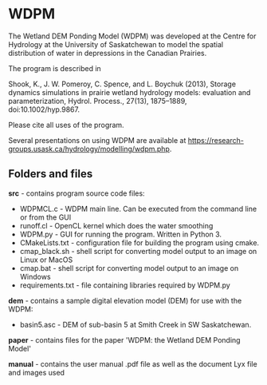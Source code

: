 # WDPM
The Wetland DEM Ponding Model (WDPM) was developed at the Centre for Hydrology at the University of Saskatchewan to model the spatial distribution of water in depressions in the Canadian Prairies.  

The program is described in 

Shook, K., J. W. Pomeroy, C. Spence, and L. Boychuk (2013), Storage dynamics simulations in prairie wetland hydrology models: evaluation and parameterization, Hydrol. Process., 27(13), 1875–1889, doi:10.1002/hyp.9867. 

Please cite all uses of the program.

Several presentations on using WDPM are available at https://research-groups.usask.ca/hydrology/modelling/wdpm.php.

## Folders and files

**src** - contains program source code files:

- WDPMCL.c - WDPM main line. Can be executed from the command line or from the GUI
- runoff.cl - OpenCL kernel which does the water smoothing
- WDPM.py - GUI for running the program. Written in Python 3.
- CMakeLists.txt - configuration file for building the program using cmake.
- cmap_black.sh - shell script for converting model output to an image on Linux or MacOS 
- cmap.bat - shell script for converting model output to an image on Windows
- requirements.txt - file containing libraries required by WDPM.py 


**dem** - contains a sample digital elevation model (DEM) for use with the WDPM:

- basin5.asc - DEM of sub-basin 5 at Smith Creek in SW Saskatchewan.

**paper** - contains files for the paper 'WDPM: the Wetland DEM Ponding Model'

**manual** - contains the user manual .pdf file as well as the document Lyx file and images used
